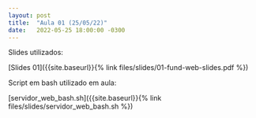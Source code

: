 ```yaml
---
layout: post
title:  "Aula 01 (25/05/22)"
date:   2022-05-25 18:00:00 -0300
---
```


Slides utilizados:

[Slides 01]({{site.baseurl}}{% link files/slides/01-fund-web-slides.pdf %})

Script em bash utilizado em aula:

[servidor_web_bash.sh]({{site.baseurl}}{% link files/slides/servidor_web_bash.sh %})
